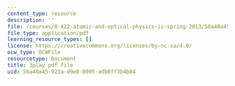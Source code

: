 ```yaml
---
content_type: resource
description: ''
file: /courses/8-422-atomic-and-optical-physics-ii-spring-2013/56a40a45923ad9e80095adb0ff3b4b84_hmAp4ASxmKs.pdf
file_type: application/pdf
learning_resource_types: []
license: https://creativecommons.org/licenses/by-nc-sa/4.0/
ocw_type: OCWFile
resourcetype: Document
title: 3play pdf file
uid: 56a40a45-923a-d9e8-0095-adb0ff3b4b84
---
```

